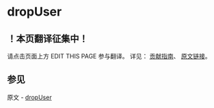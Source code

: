 # dropUser

## ！本页翻译征集中！

请点击页面上方 EDIT THIS PAGE 参与翻译。
详见：
[贡献指南]( https://github.com/JinMuInfo/MongoDB-Manual-zh/blob/master/CONTRIBUTING.md )、
[原文链接](  https://docs.mongodb.com/manual/reference/command/dropUser/  )。

## 参见

原文 - [dropUser]( https://docs.mongodb.com/manual/reference/command/dropUser/ )

